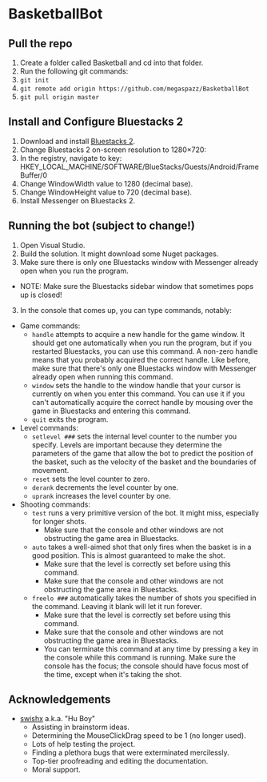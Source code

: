 # BasketballBot

## Pull the repo
1. Create a folder called Basketball and cd into that folder.
2. Run the following git commands:
  1. `git init`
  2. `git remote add origin https://github.com/megaspazz/BasketballBot`
  3. `git pull origin master`

## Install and Configure Bluestacks 2
1. Download and install [Bluestacks 2](http://www.bluestacks.com).
2. Change Bluestacks 2 on-screen resolution to 1280×720:
  1. In the registry, navigate to key: HKEY_LOCAL_MACHINE/SOFTWARE/BlueStacks/Guests/Android/FrameBuffer/0
  2. Change WindowWidth value to 1280 (decimal base).
  3. Change WindowHeight value to 720 (decimal base).
3. Install Messenger on Bluestacks 2.

## Running the bot (subject to change!)
1. Open Visual Studio.
2. Build the solution.  It might download some Nuget packages.
3. Make sure there is only one Bluestacks window with Messenger already open when you run the program.
  * NOTE: Make sure the Bluestacks sidebar window that sometimes pops up is closed!
3. In the console that comes up, you can type commands, notably:
  * Game commands:
    * `handle` attempts to acquire a new handle for the game window.  It should get one automatically when you run the program, but if you restarted Bluestacks, you can use this command.  A non-zero handle means that you probably acquired the correct handle.  Like before, make sure that there's only one Bluestacks window with Messenger already open when running this command.
    * `window` sets the handle to the window handle that your cursor is currently on when you enter this command.  You can use it if you can't automatically acquire the correct handle by mousing over the game in Bluestacks and entering this command.
    * `quit` exits the program.
  * Level commands:
    * `setlevel ###` sets the internal level counter to the number you specify.  Levels are important because they determine the parameters of the game that allow the bot to predict the position of the basket, such as the velocity of the basket and the boundaries of movement.
    * `reset` sets the level counter to zero.
    * `derank` decrements the level counter by one.
    * `uprank` increases the level counter by one.
  * Shooting commands:
    * `test` runs a very primitive version of the bot.  It might miss, especially for longer shots.
      * Make sure that the console and other windows are not obstructing the game area in Bluestacks.
    * `auto` takes a well-aimed shot that only fires when the basket is in a good position.  This is almost guaranteed to make the shot.
      * Make sure that the level is correctly set before using this command.
      * Make sure that the console and other windows are not obstructing the game area in Bluestacks.
    * `freelo ###` automatically takes the number of shots you specified in the command.  Leaving it blank will let it run forever.
      * Make sure that the level is correctly set before using this command.
      * Make sure that the console and other windows are not obstructing the game area in Bluestacks.
      * You can terminate this command at any time by pressing a key in the console while this command is running.  Make sure the console has the focus; the console should have focus most of the time, except when it's taking the shot.

## Acknowledgements
* [swishx](https://github.com/swishx) a.k.a. "Hu Boy"
  * Assisting in brainstorm ideas.
  * Determining the MouseClickDrag speed to be 1 (no longer used).
  * Lots of help testing the project.
  * Finding a plethora bugs that were exterminated mercilessly.
  * Top-tier proofreading and editing the documentation.
  * Moral support.
